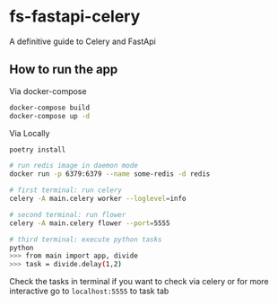 # fs-fastapi-celery
A definitive guide to Celery and FastApi

## How to run the app

Via docker-compose

```bash
docker-compose build
docker-compose up -d
```

Via Locally

```bash
poetry install

# run redis image in daemon mode
docker run -p 6379:6379 --name some-redis -d redis

# first terminal: run celery
celery -A main.celery worker --loglevel=info

# second terminal: run flower
celery -A main.celery flower --port=5555

# third terminal: execute python tasks
python
>>> from main import app, divide
>>> task = divide.delay(1,2)
```

Check the tasks in terminal if you want to check via celery or for more interactive go to `localhost:5555` to task tab
